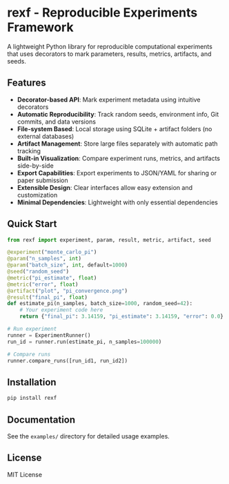# rexf - Reproducible Experiments Framework

A lightweight Python library for reproducible computational experiments that uses decorators to mark parameters, results, metrics, artifacts, and seeds.

## Features

- **Decorator-based API**: Mark experiment metadata using intuitive decorators
- **Automatic Reproducibility**: Track random seeds, environment info, Git commits, and data versions
- **File-system Based**: Local storage using SQLite + artifact folders (no external databases)
- **Artifact Management**: Store large files separately with automatic path tracking
- **Built-in Visualization**: Compare experiment runs, metrics, and artifacts side-by-side
- **Export Capabilities**: Export experiments to JSON/YAML for sharing or paper submission
- **Extensible Design**: Clear interfaces allow easy extension and customization
- **Minimal Dependencies**: Lightweight with only essential dependencies

## Quick Start

```python
from rexf import experiment, param, result, metric, artifact, seed

@experiment("monte_carlo_pi")
@param("n_samples", int)
@param("batch_size", int, default=1000)
@seed("random_seed")
@metric("pi_estimate", float)
@metric("error", float)
@artifact("plot", "pi_convergence.png")
@result("final_pi", float)
def estimate_pi(n_samples, batch_size=1000, random_seed=42):
    # Your experiment code here
    return {"final_pi": 3.14159, "pi_estimate": 3.14159, "error": 0.0}

# Run experiment
runner = ExperimentRunner()
run_id = runner.run(estimate_pi, n_samples=100000)

# Compare runs
runner.compare_runs([run_id1, run_id2])
```

## Installation

```bash
pip install rexf
```

## Documentation

See the `examples/` directory for detailed usage examples.

## License

MIT License
